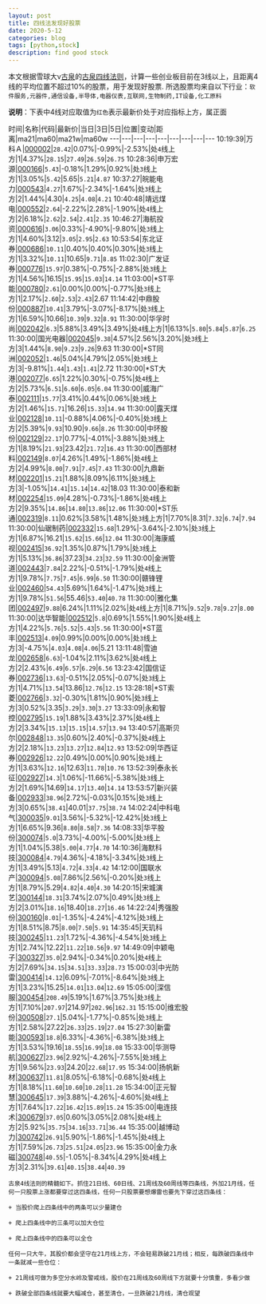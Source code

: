 ```yaml
---
layout: post
title: 四线法发现好股票
date: 2020-5-12
categories: blog
tags: [python,stock]
description: find good stock
---
```



本文根据雪球大v[古泉](https://xueqiu.com/u/7148646888)的[古泉四线法则](https://xueqiu.com/7148646888/130498192)，计算一些创业板目前在3线以上，且距离4线的平均位置不超过10%的股票，用于发现好股票.
所选股票均来自以下行业：`软件服务,元器件,通信设备,半导体,电器仪表,互联网,生物制药,IT设备,化工原料`

**说明**：下表中4线对应取值为`红色`表示最新价处于对应指标上方，属正面


时间|名称|代码|最新价|当日|3日|5日|位置|变动|距离|ma21|ma60|ma21w|ma60w
---|---|---|---|---|---|---|---|---
10:19:39|万 科Ａ|[000002](https://xueqiu.com/S/SZ000002)|`28.42`|0.07%|-0.99%|-2.53%|处`4`线上方|1|4.37%|`28.15`|`27.49`|`26.59`|`26.75`
10:28:36|申万宏源|[000166](https://xueqiu.com/S/SZ000166)|`5.43`|-0.18%|1.29%|0.92%|处`3`线上方|1|3.05%|`5.42`|5.65|`5.21`|`4.87`
10:37:27|皖能电力|[000543](https://xueqiu.com/S/SZ000543)|`4.27`|1.67%|-2.34%|-1.64%|处`3`线上方|2|1.44%|4.30|`4.25`|`4.08`|`4.21`
10:40:48|靖远煤电|[000552](https://xueqiu.com/S/SZ000552)|`2.64`|-2.22%|2.28%|-1.90%|处`4`线上方|2|6.18%|`2.62`|`2.54`|`2.41`|`2.35`
10:46:27|海航投资|[000616](https://xueqiu.com/S/SZ000616)|`3.06`|0.33%|-4.90%|-9.80%|处`3`线上方|1|4.60%|3.12|`3.05`|`2.95`|`2.63`
10:53:54|东北证券|[000686](https://xueqiu.com/S/SZ000686)|`10.11`|0.40%|0.40%|0.30%|处`3`线上方|1|3.32%|`10.11`|10.65|`9.71`|`8.85`
11:02:30|广发证券|[000776](https://xueqiu.com/S/SZ000776)|`15.97`|0.38%|-0.75%|-2.88%|处`3`线上方|1|4.56%|16.15|`15.95`|`15.03`|`14.14`
11:03:00|*ST平能|[000780](https://xueqiu.com/S/SZ000780)|`2.61`|0.00%|0.00%|-0.77%|处`3`线上方|1|2.17%|`2.60`|`2.53`|`2.43`|2.67
11:14:42|中鼎股份|[000887](https://xueqiu.com/S/SZ000887)|`10.41`|3.79%|-3.07%|-8.17%|处`3`线上方|1|6.59%|10.66|`10.39`|`9.32`|`8.91`
11:30:00|华孚时尚|[002042](https://xueqiu.com/S/SZ002042)|`6.3`|5.88%|3.49%|3.49%|处`4`线上方|1|6.13%|`5.80`|`5.84`|`5.87`|`6.25`
11:30:00|国光电器|[002045](https://xueqiu.com/S/SZ002045)|`9.38`|4.57%|2.56%|3.20%|处`3`线上方|3|1.44%|`8.90`|`9.23`|`9.26`|9.63
11:30:00|*ST同洲|[002052](https://xueqiu.com/S/SZ002052)|`1.46`|5.04%|4.79%|2.05%|处`3`线上方|3|-9.81%|`1.44`|`1.43`|`1.41`|2.72
11:30:00|*ST大港|[002077](https://xueqiu.com/S/SZ002077)|`6.65`|1.22%|0.30%|-0.75%|处`4`线上方|2|5.73%|`6.51`|`6.60`|`6.05`|`6.04`
11:30:00|威海广泰|[002111](https://xueqiu.com/S/SZ002111)|`15.77`|3.41%|0.44%|0.06%|处`3`线上方|2|1.46%|`15.71`|16.26|`15.33`|`14.94`
11:30:00|露天煤业|[002128](https://xueqiu.com/S/SZ002128)|`10.11`|-0.88%|4.06%|-0.40%|处`3`线上方|2|5.39%|`9.93`|10.90|`9.66`|`8.26`
11:30:00|中环股份|[002129](https://xueqiu.com/S/SZ002129)|`22.17`|0.77%|-4.01%|-3.88%|处`3`线上方|1|8.19%|`21.93`|23.42|`21.72`|`16.43`
11:30:00|西部材料|[002149](https://xueqiu.com/S/SZ002149)|`8.07`|4.26%|1.49%|-1.86%|处`4`线上方|2|4.99%|`8.00`|`7.91`|`7.45`|`7.43`
11:30:00|九鼎新材|[002201](https://xueqiu.com/S/SZ002201)|`15.21`|1.88%|8.09%|6.11%|处`3`线上方|3|-1.05%|`14.41`|`15.14`|`14.42`|18.03
11:30:00|泰和新材|[002254](https://xueqiu.com/S/SZ002254)|`15.09`|4.28%|-0.73%|-1.86%|处`4`线上方|2|9.35%|`14.86`|`14.80`|`13.86`|`12.06`
11:30:00|*ST乐通|[002319](https://xueqiu.com/S/SZ002319)|`8.11`|0.62%|3.58%|1.48%|处`3`线上方|1|7.70%|8.31|`7.32`|`6.74`|`7.94`
11:30:00|仙琚制药|[002332](https://xueqiu.com/S/SZ002332)|`15.68`|1.29%|-3.64%|-2.10%|处`3`线上方|1|6.87%|16.21|`15.62`|`15.66`|`12.04`
11:30:00|海康威视|[002415](https://xueqiu.com/S/SZ002415)|`36.92`|1.35%|0.87%|1.79%|处`3`线上方|1|5.13%|`36.86`|37.23|`34.23`|`32.59`
11:30:00|金洲管道|[002443](https://xueqiu.com/S/SZ002443)|`7.84`|2.22%|-0.51%|-1.79%|处`4`线上方|1|9.78%|`7.75`|`7.45`|`6.99`|`6.50`
11:30:00|赣锋锂业|[002460](https://xueqiu.com/S/SZ002460)|`54.43`|5.69%|1.64%|-1.47%|处`3`线上方|1|9.78%|`51.56`|55.46|`53.40`|`40.78`
11:30:00|雅化集团|[002497](https://xueqiu.com/S/SZ002497)|`9.88`|6.24%|1.11%|2.02%|处`4`线上方|1|8.71%|`9.52`|`9.78`|`9.27`|`8.00`
11:30:00|达华智能|[002512](https://xueqiu.com/S/SZ002512)|`5.8`|0.69%|1.55%|1.90%|处`4`线上方|1|4.22%|`5.76`|`5.52`|`5.43`|`5.56`
11:30:00|*ST蓝丰|[002513](https://xueqiu.com/S/SZ002513)|`4.09`|0.99%|0.00%|0.00%|处`3`线上方|3|-4.75%|`4.03`|`4.08`|`4.06`|5.21
13:11:48|雪迪龙|[002658](https://xueqiu.com/S/SZ002658)|`6.63`|-1.04%|2.11%|3.62%|处`4`线上方|2|2.43%|`6.49`|`6.57`|`6.29`|`6.56`
13:23:42|国信证券|[002736](https://xueqiu.com/S/SZ002736)|`13.63`|-0.51%|2.05%|-0.07%|处`3`线上方|1|4.71%|`13.54`|13.86|`12.76`|`12.15`
13:28:18|*ST索菱|[002766](https://xueqiu.com/S/SZ002766)|`3.32`|-0.30%|1.81%|0.90%|处`3`线上方|3|0.52%|3.35|`3.29`|`3.30`|`3.27`
13:33:09|永和智控|[002795](https://xueqiu.com/S/SZ002795)|`15.19`|1.88%|3.43%|2.37%|处`4`线上方|2|3.34%|`15.13`|`15.15`|`14.57`|`13.94`
13:40:57|高斯贝尔|[002848](https://xueqiu.com/S/SZ002848)|`13.35`|0.60%|2.40%|-0.37%|处`4`线上方|2|2.18%|`13.23`|`13.27`|`12.84`|`12.93`
13:52:09|华西证券|[002926](https://xueqiu.com/S/SZ002926)|`12.22`|0.49%|0.00%|0.90%|处`3`线上方|1|3.63%|`12.16`|12.63|`11.78`|`10.76`
13:52:39|泰永长征|[002927](https://xueqiu.com/S/SZ002927)|`14.3`|1.06%|-11.66%|-5.38%|处`3`线上方|2|1.69%|14.69|`14.17`|`13.40`|`14.14`
13:53:57|新兴装备|[002933](https://xueqiu.com/S/SZ002933)|`38.96`|2.72%|-0.03%|0.15%|处`3`线上方|3|0.65%|`38.41`|40.01|`37.75`|`38.74`
14:02:24|中科电气|[300035](https://xueqiu.com/S/SZ300035)|`9.01`|3.56%|-5.32%|-12.42%|处`3`线上方|1|6.65%|9.36|`8.80`|`8.58`|`7.36`
14:08:33|华平股份|[300074](https://xueqiu.com/S/SZ300074)|`5.0`|3.73%|-4.00%|-5.00%|处`3`线上方|1|1.04%|5.38|`5.00`|`4.77`|`4.70`
14:10:36|海默科技|[300084](https://xueqiu.com/S/SZ300084)|`4.79`|4.36%|-4.18%|-3.34%|处`3`线上方|1|3.49%|5.13|`4.72`|`4.33`|`4.42`
14:12:00|国联水产|[300094](https://xueqiu.com/S/SZ300094)|`5.08`|7.86%|2.56%|-0.20%|处`3`线上方|1|8.79%|5.29|`4.82`|`4.40`|`4.30`
14:20:15|宋城演艺|[300144](https://xueqiu.com/S/SZ300144)|`18.31`|3.74%|2.07%|0.49%|处`3`线上方|2|3.01%|`18.16`|18.40|`18.27`|`16.46`
14:22:24|秀强股份|[300160](https://xueqiu.com/S/SZ300160)|`8.01`|-1.35%|-4.24%|-4.12%|处`3`线上方|1|8.51%|8.75|`8.00`|`7.50`|`5.91`
14:35:45|天玑科技|[300245](https://xueqiu.com/S/SZ300245)|`11.23`|1.72%|-4.36%|-4.54%|处`3`线上方|1|2.74%|12.22|`11.22`|`10.56`|`9.97`
14:49:09|中颖电子|[300327](https://xueqiu.com/S/SZ300327)|`35.0`|2.94%|-0.34%|0.20%|处`4`线上方|2|7.69%|`34.15`|`34.51`|`33.33`|`28.73`
15:00:03|中光防雷|[300414](https://xueqiu.com/S/SZ300414)|`14.12`|6.09%|-7.01%|-8.64%|处`3`线上方|1|3.23%|15.25|`14.01`|`13.04`|`12.69`
15:05:00|深信服|[300454](https://xueqiu.com/S/SZ300454)|`208.49`|5.19%|1.67%|3.75%|处`3`线上方|1|7.10%|`207.97`|214.97|`202.96`|`162.31`
15:15:00|维宏股份|[300508](https://xueqiu.com/S/SZ300508)|`27.1`|5.04%|-1.77%|-0.85%|处`3`线上方|1|2.58%|27.22|`26.33`|`25.19`|`27.04`
15:27:30|新雷能|[300593](https://xueqiu.com/S/SZ300593)|`18.8`|6.33%|-4.36%|-6.38%|处`3`线上方|1|3.53%|19.16|`18.55`|`16.99`|`18.08`
15:33:00|华测导航|[300627](https://xueqiu.com/S/SZ300627)|`23.96`|2.92%|-4.26%|-7.55%|处`3`线上方|1|9.56%|`23.93`|24.20|`22.68`|`17.95`
15:34:00|扬帆新材|[300637](https://xueqiu.com/S/SZ300637)|`11.81`|8.05%|-6.18%|-0.68%|处`4`线上方|1|8.18%|`11.60`|`10.60`|`10.28`|`11.28`
15:34:00|正元智慧|[300645](https://xueqiu.com/S/SZ300645)|`17.39`|3.88%|-4.26%|-4.60%|处`4`线上方|1|7.64%|`17.22`|`16.42`|`15.89`|`15.24`
15:35:00|电连技术|[300679](https://xueqiu.com/S/SZ300679)|`37.05`|0.60%|3.05%|2.08%|处`4`线上方|2|5.92%|`35.75`|`34.16`|`33.71`|`36.44`
15:35:00|越博动力|[300742](https://xueqiu.com/S/SZ300742)|`26.91`|5.90%|-1.86%|-1.45%|处`4`线上方|1|7.59%|`26.73`|`25.51`|`24.05`|`23.96`
15:35:00|金力永磁|[300748](https://xueqiu.com/S/SZ300748)|`40.55`|-1.05%|-8.34%|4.29%|处`4`线上方|3|2.31%|`39.61`|`40.15`|`38.44`|`40.39`

```
古泉4线法则的精髓如下。抓住21日线、60日线、21周线及60周线等四条线，外加21月线，任何一只股票上涨都要穿过这四条线，任何一只股票要想爆雷也要先下穿过这四条线：

+ 当股价爬上四条线中的两条可以少量建仓

+ 爬上四条线中的三条可以加大仓位

+ 爬上四条线中的四条可以全仓

任何一只大牛，其股价都会坚守在21月线上方，不会轻易跌破21月线；相反，每跌破四条线中一条就减一些仓位：

+ 21周线可做为多空分水岭及警戒线，股价在21周线及60周线下方就要十分慎重，多看少做

+ 跌破全部四条线就要大幅减仓，甚至清仓，一旦跌破21月线，清仓观望
```